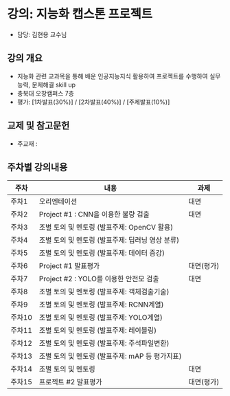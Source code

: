 
# 강의: 지능화 캡스톤 프로젝트
 - 담당: 김현용 교수님
 
 ## 강의 개요
 - 지능화 관련 교과목을 통해 배운 인공지능지식 활용하여 프로젝트를 수행하여 실무능력, 문제해결 skill up
 - 충북대 오창캠퍼스 7층
 - 평가: [1차발표(30%)] / [2차발표(40%)] / [주제발표(10%)]
 
 ## 교제 및 참고문헌
 - 주교재 : 
 
 ## 주차별 강의내용
   
   주차 | 내용 | 과제
   ------- | ------------ | -----------
주차1 | 오리엔테이션 | 대면
주차2 | Project #1 : CNN을 이용한 불량 검출 | 대면
주차3 | 조별 토의 및 멘토링 (발표주제: OpenCV 활용) | 
주차4 | 조별 토의 및 멘토링 (발표주제: 딥러닝 영상 분류) | 
주차5 | 조별 토의 및 멘토링 (발표주제: 데이터 증강) | 
주차6 | Project #1 발표평가 | 대면(평가)
주차7 | Project #2 : YOLO를 이용한 안전모 검출 |  대면
주차8 | 조별 토의 및 멘토링 (발표주제: 객체검출기술) |  
주차9 | 조별 토의 및 멘토링 (발표주제: RCNN계열) |
주차10 | 조별 토의 및 멘토링 (발표주제: YOLO계열) | 
주차11 | 조별 토의 및 멘토링 (발표주제: 레이블링) | 
주차12 | 조별 토의 및 멘토링 (발표주제: 주석파일변환) | 
주차13 | 조별 토의 및 멘토링 (발표주제: mAP 등 평가지표) | 
주차14 | 조별 토의 및 멘토링 | 대면
주차15 | 프로젝트 #2 발표평가 | 대면(평가)
